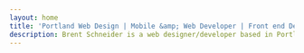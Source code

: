 ```yaml
---
layout: home
title: 'Portland Web Design | Mobile &amp; Web Developer | Front end Designer'
description: Brent Schneider is a web designer/developer based in Portland, Oregon creating responsive websites for Desktop & Mobile
---
```

